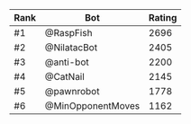 Rank|Bot|Rating
---|---|---
#1|@RaspFish|2696
#2|@NilatacBot|2405
#3|@anti-bot|2200
#4|@CatNail|2145
#5|@pawnrobot|1778
#6|@MinOpponentMoves|1162
